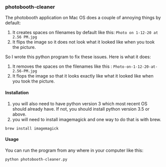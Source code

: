 
### photobooth-cleaner
The photobooth application on Mac OS does a couple of annoying things by default:
1) It creates spaces on filenames by default like this: `Photo on 1-12-20 at 2.56 PM.jpg`
2) It flips the image so it does not look what it looked like when you took the picture.

So I wrote this python program to fix these issues. Here is what it does:
1) It removes the spaces on the filenames like this : `Photo-on-1-12-20-at-2.56-PM.jpg`
2) It flops the image so that it looks exactly like what it looked like when you took the picture.

#### Installation
1) you will also need to have python version 3 which most recent OS should already have. If not, you should install
python version 3.5 or above. 
2) you will need to install imagemagick and one way to do that is with brew. 

```brew install imagemagick```

#### Usage
You can run the program from any where in your computer like this:

```python photobooth-cleaner.py```